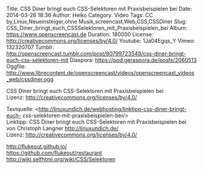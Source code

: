 Title: CSS Diner bringt euch CSS-Selektoren mit Praxisbeispielen bei
Date: 2014-03-26 18:36
Author: Heiko
Category: Video
Tags: CC by,Linux,Neueinsteiger,ohne Musik,screencast,Web,CSS,CSSDiner
Slug: CSS_Diner_bringt_euch_CSSSelektoren_mit_Praxisbeispielen_bei
Album: https://www.openscreencast.de
Duration: 180000
License: http://creativecommons.org/licenses/by/4.0/
Youtube: 1Ja04Egqs_Y
Vimeo: 132320707
Tumblr: http://openscreencast.tumblr.com/post/80799723549/css-diner-bringt-euch-css-selektoren-mit
Diaspora: https://pod.geraspora.de/posts/2060513
Oggfile: http://www.librecontent.de/openscreencast/videos/openscreencast_videos_web/cssdiner.ogg

CSS Diner bringt euch CSS-Selektoren mit Praxisbeispielen bei  
Lizenz: <http://creativecommons.org/licenses/by/4.0/>  
  
Textquelle: <http://linuxundich.de/webhosting/linktipp-css-diner-bringt-euch-
css-selektoren-mit-praxisbeispielen-bei/>  
Linktipp: CSS Diner bringt euch CSS-Selektoren mit Praxisbeispielen bei von
Christoph Langner <http://linuxundich.de/>  
Lizenz: <http://creativecommons.org/licenses/by/4.0/>  
  
<http://flukeout.github.io/>  
<https://github.com/flukeout/restaurant>  
<http://wiki.selfhtml.org/wiki/CSS/Selektoren>

